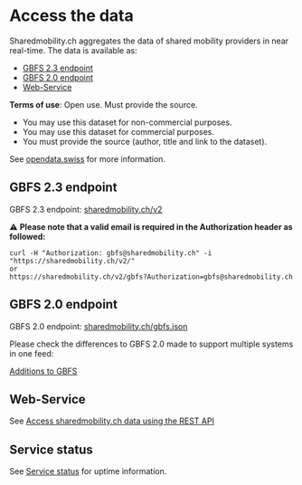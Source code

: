 # Access the data

Sharedmobility.ch aggregates the data of shared mobility providers in near real-time. The data is available as:

* [GBFS 2.3 endpoint](https://github.com/SFOE/sharedmobility/blob/main/Access%20the%20data.md#gbfs-23-endpoint)
* [GBFS 2.0 endpoint](https://github.com/SFOE/sharedmobility/blob/main/Access%20the%20data.md#gbfs-20-endpoint)
* [Web-Service](https://github.com/SFOE/sharedmobility/blob/main/Access%20the%20data.md#web-service)

**Terms of use**: Open use. Must provide the source.

* You may use this dataset for non-commercial purposes.
* You may use this dataset for commercial purposes.
* You must provide the source (author, title and link to the dataset).

See [opendata.swiss](https://opendata.swiss/en/dataset/standorte-und-verfugbarkeit-von-shared-mobility-angeboten) for more information.


## GBFS 2.3 endpoint

GBFS 2.3 endpoint:
[sharedmobility.ch/v2](https://sharedmobility.ch/v2/)

:warning: **Please note that a valid email is required in the Authorization header as followed:**
```
curl -H "Authorization: gbfs@sharedmobility.ch" -i "https://sharedmobility.ch/v2/"
or
https://sharedmobility.ch/v2/gbfs?Authorization=gbfs@sharedmobility.ch
```

## GBFS 2.0 endpoint

GBFS 2.0 endpoint:
[sharedmobility.ch/gbfs.json](https://sharedmobility.ch/gbfs.json)

Please check the differences to GBFS 2.0 made to support multiple systems in one feed:

[Additions to GBFS](https://github.com/SFOE/sharedmobility/blob/main/Additions%20to%20GBFS.md)

## Web-Service

See [Access sharedmobility.ch data using the REST API](https://github.com/SFOE/sharedmobility/blob/main/Sharedmobility.ch-API.md)

## Service status

See [Service status](https://stats.uptimerobot.com/xx6M9cLVN3) for uptime information.
